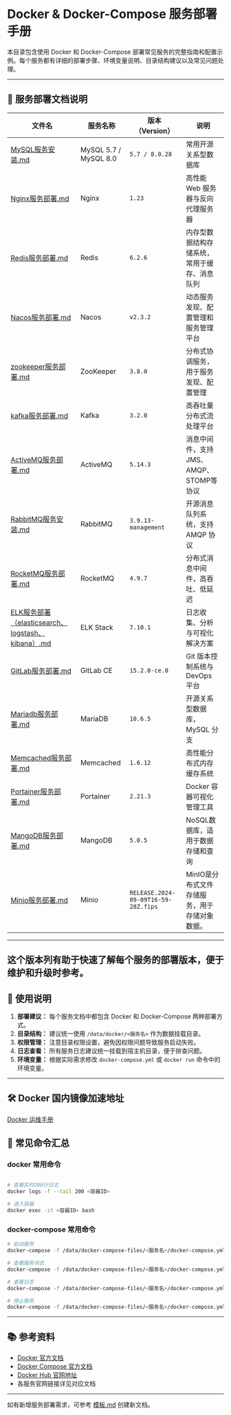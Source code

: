 # Docker & Docker-Compose 服务部署手册

本目录包含使用 Docker 和 Docker-Compose 部署常见服务的完整指南和配置示例。每个服务都有详细的部署步骤、环境变量说明、目录结构建议以及常见问题处理。

---

## 📄 服务部署文档说明

| 文件名                                                                                    | 服务名称                  | 版本（Version）                         | 说明                        |
|----------------------------------------------------------------------------------------|-----------------------|-------------------------------------|---------------------------|
| [MySQL服务安装.md](MySQL服务安装.md)                                                           | MySQL 5.7 / MySQL 8.0 | `5.7 / 8.0.28`                      | 常用开源关系型数据库                |
| [Nginx服务部署.md](Nginx服务部署.md)                                                           | Nginx                 | `1.23`                              | 高性能 Web 服务器与反向代理服务器       |
| [Redis服务部署.md](Redis服务部署.md)                                                           | Redis                 | `6.2.6`                             | 内存型数据结构存储系统，常用于缓存、消息队列    |
| [Nacos服务部署.md](Nacos服务部署.md)                                                           | Nacos                 | `v2.3.2`                            | 动态服务发现、配置管理和服务管理平台        |
| [zookeeper服务部署.md](zookeeper服务部署.md)                                                   | ZooKeeper             | `3.8.0`                             | 分布式协调服务，用于服务发现、配置管理       |
| [kafka服务部署.md](kafka服务部署.md)                                                           | Kafka                 | `3.2.0`                             | 高吞吐量分布式流处理平台              |
| [ActiveMQ服务部署.md](ActiveMQ服务部署.md)                                                     | ActiveMQ              | `5.14.3`                            | 消息中间件，支持JMS、AMQP、STOMP等协议 |
| [RabbitMQ服务安装.md](RabbitMQ服务安装.md)                                                     | RabbitMQ              | `3.9.13-management`                 | 开源消息队列系统，支持 AMQP 协议       |
| [RocketMQ服务部署.md](RocketMQ服务部署.md)                                                     | RocketMQ              | `4.9.7`                             | 分布式消息中间件，高吞吐、低延迟          |
| [ELK服务部署（elasticsearch、logstash、kibana）.md](ELK服务部署（elasticsearch、logstash、kibana）.md) | ELK Stack             | `7.10.1`                            | 日志收集、分析与可视化解决方案           |
| [GitLab服务部署.md](GitLab服务部署.md)                                                         | GitLab CE             | `15.2.0-ce.0`                       | Git 版本控制系统与 DevOps 平台     |
| [Mariadb服务部署.md](Mariadb服务部署.md)                                                       | MariaDB               | `10.6.5`                            | 开源关系型数据库，MySQL 分支         |
| [Memcached服务部署.md](Memcached服务部署.md)                                                   | Memcached             | `1.6.12`                            | 高性能分布式内存缓存系统              |
| [Portainer服务部署.md](Portainer服务部署.md)                                                   | Portainer             | `2.21.3`                            | Docker 容器可视化管理工具          |
| [MangoDB服务部署.md](MangoDB服务部署.md)                                                       | MangoDB               | `5.0.5`                             | NoSQL数据库，适用于数据存储和查询       |`   
| [Minio服务部署.md](Minio服务部署.md)                                                           | Minio                 | `RELEASE.2024-09-09T16-59-28Z.fips` | MinIO是分布式文件存储服务，用于存储对象数据。 |`   

---

这个版本列有助于快速了解每个服务的部署版本，便于维护和升级时参考。
---

## 📌 使用说明

1. **部署建议：** 每个服务文档中都包含 Docker 和 Docker-Compose 两种部署方式。
2. **目录结构：** 建议统一使用 `/data/docker/<服务名>` 作为数据挂载目录。
3. **权限管理：** 注意目录权限设置，避免因权限问题导致服务启动失败。
4. **日志查看：** 所有服务日志建议统一挂载到宿主机目录，便于排查问题。
5. **环境变量：** 根据实际需求修改 `docker-compose.yml` 或 `docker run` 命令中的环境变量。

---

## 🛠️ Docker 国内镜像加速地址

[Docker 运维手册](..%2FDocker%E5%91%BD%E4%BB%A4%2FREADME.md)

## 🧰 常见命令汇总

### docker 常用命令

```bash

# 查看实时200行日志
docker logs -f --tail 200 <容器ID>

# 进入容器
docker exec -it <容器ID> bash

```

### docker-compose 常用命令

```bash
# 启动服务
docker-compose -f /data/docker-compose-files/<服务名>/docker-compose.yml up -d

# 查看服务状态
docker-compose -f /data/docker-compose-files/<服务名>/docker-compose.yml ps

# 查看日志
docker-compose -f /data/docker-compose-files/<服务名>/docker-compose.yml logs -f

# 停止服务
docker-compose -f /data/docker-compose-files/<服务名>/docker-compose.yml down
```

---

## 📚 参考资料

- [Docker 官方文档](https://docs.docker.com/)
- [Docker Compose 官方文档](https://docs.docker.com/compose/)
- [Docker Hub 官网地址](https://hub.docker.com/)
- 各服务官网链接详见对应文档

---

如有新增服务部署需求，可参考 [模板.md](模板.md) 创建新文档。